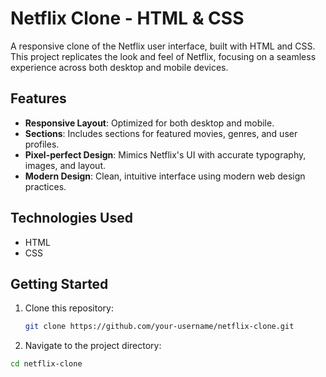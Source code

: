 # Netflix Clone - HTML & CSS

A responsive clone of the Netflix user interface, built with HTML and CSS. This project replicates the look and feel of Netflix, focusing on a seamless experience across both desktop and mobile devices.

## Features
- **Responsive Layout**: Optimized for both desktop and mobile.
- **Sections**: Includes sections for featured movies, genres, and user profiles.
- **Pixel-perfect Design**: Mimics Netflix's UI with accurate typography, images, and layout.
- **Modern Design**: Clean, intuitive interface using modern web design practices.

## Technologies Used
- HTML
- CSS

## Getting Started

1. Clone this repository:
   ```bash
   git clone https://github.com/your-username/netflix-clone.git

2. Navigate to the project directory:
  ```bash
  cd netflix-clone
